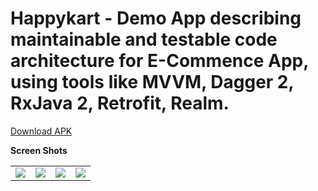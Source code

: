 # Happykart - Demo App describing maintainable and testable code architecture for E-Commence App, using tools like MVVM, Dagger 2, RxJava 2, Retrofit, Realm.

<a href="https://github.com/ashutosh-verma/Happykart-mvvm-rxjava-dagger/blob/master/app-debug.apk">Download APK</a>

<b>Screen Shots</b>

<table>
<tr>
<td>
<img src="https://github.com/ashutosh-verma/Happykart-mvvm-rxjava-dagger/blob/master/screen-shots/categories.png"/>
</td>
<td>
<img src="https://github.com/ashutosh-verma/Happykart-mvvm-rxjava-dagger/blob/master/screen-shots/product_list.png"/>
</td>
<td>
<img src="https://github.com/ashutosh-verma/Happykart-mvvm-rxjava-dagger/blob/master/screen-shots/product_detail.png"/>
</td>
<td>
<img src="https://github.com/ashutosh-verma/Happykart-mvvm-rxjava-dagger/blob/master/screen-shots/product_detail_added_to_cart.png"
</td>
</tr>
</table>
